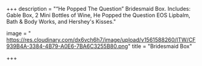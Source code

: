 +++
description = "“He Popped The Question” Bridesmaid Box. Includes: Gable Box, 2 Mini Bottles of Wine, He Popped the Question EOS Lipbalm, Bath & Body Works, and Hershey's Kisses."

image = " https://res.cloudinary.com/dx6vch6h7/image/upload/v1561588260/ITW/CF939B4A-3384-4B79-A0E6-7BA6C3255B80.png"
title = "Bridesmaid Box"

+++
